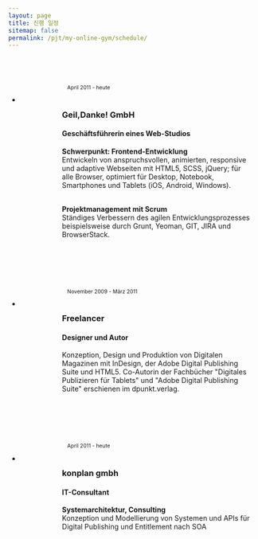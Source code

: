 ```yaml
---
layout: page
title: 진행 일정
sitemap: false
permalink: /pjt/my-online-gym/schedule/
---
```

<head>
    <style>
        @import "compass/css3";
        /* Variables */
        $color-1: black;
        $color-2: white;
        $color-3: rgb(168, 50, 121);
        /* Fonts */
        @import url(https://fonts.googleapis.com/css?family=Open+Sans:300,700);
        #schedule {
            font-family: 'Open Sans', 'Helvetica Neue', Helvetica, Arial, sans-serif;
            font-size: 1em;
            font-weight: 300;
            line-height: 1.5;
            letter-spacing: 0.05em;
        }
        /* Layout */
        #schedule {
            @include box-sizing(border-box);
        }
        /* Styling */
        #schedule .timeline {
            margin: 4em auto;
            position: relative;
            max-width: 46em;
            &:before {
                background-color: $color-1;
                content: '';
                margin-left: -1px;
                position: absolute;
                top: 0;
                left: 2em;
                width: 2px;
                height: 100%;
            }
        }
        #schedule .timeline-event {
            position: relative;
            &:hover {
                .timeline-event-icon {
                @include rotate (-45deg);
                background-color: $color-3;
                }
                .timeline-event-thumbnail {
                @include box-shadow(inset 40em 0 0 0 $color-3);
                }
            }
        }
        #schedule .timeline-event-copy {
            padding: 2em;
            position: relative;
            top: -1.875em;
            left: 4em;
            width: 80%;
            #schedule h3 {
                font-size: 1.75em;
            }
            #schedule h4 {
                font-size: 1.2em;
                margin-bottom: 1.2em;
            }
            #schedule strong {
                font-weight: 700;
            }
            p:not(.timeline-event-thumbnail) {
                padding-bottom: 1.2em;
            }
        }
        #schedule .timeline-event-icon {
            @include transition(transform 0.2s ease-in);
            @include rotate (45deg);
            background-color: $color-1;
            outline: 10px solid $color-2;
            display: block;
            margin: 0.5em 0.5em 0.5em -0.5em;
            position: absolute;
            top: 0;
            left: 2em;
            width: 1em;
            height: 1em;
        }
        #schedule .timeline-event-thumbnail {
            @include transition(box-shadow 0.5s ease-in 0.1s);
            color: $color-2;
            font-size: 0.75em;
            background-color: $color-1;
            @include box-shadow(inset 0 0 0 0em #ef795a);
            display: inline-block;
            margin-bottom: 1.2em;
            padding: 0.25em 1em 0.2em 1em;
        }
    </style>
    <script></script>
</head>

<div id="schedule">
    <ul class="timeline">
    <li class="timeline-event">
        <label class="timeline-event-icon"></label>
        <div class="timeline-event-copy">
        <p class="timeline-event-thumbnail">April 2011 - heute</p>
        <h3>Geil,Danke! GmbH</h3>
        <h4>Geschäftsführerin eines Web-Studios</h4>
        <p><strong>Schwerpunkt: Frontend-Entwicklung</strong><br>Entwickeln von anspruchsvollen, animierten, responsive und adaptive Webseiten mit HTML5, SCSS, jQuery; für alle Browser, optimiert für Desktop, Notebook, Smartphones und Tablets (iOS, Android, Windows).</p>
        <p><strong>Projektmanagement mit Scrum</strong><br>Ständiges Verbessern des agilen Entwicklungsprozesses beispielsweise durch Grunt, Yeoman, GIT, JIRA und BrowserStack.</p>
        </div>
    </li>
    <li class="timeline-event">
        <label class="timeline-event-icon"></label>
        <div class="timeline-event-copy">
        <p class="timeline-event-thumbnail">November 2009 - März 2011</p>
        <h3>Freelancer</h3>
        <h4>Designer und Autor</h4>
        <p>Konzeption, Design und Produktion von Digitalen Magazinen mit InDesign, der Adobe Digital Publishing Suite und HTML5. Co-Autorin der Fachbücher "Digitales Publizieren für Tablets" und "Adobe Digital Publishing Suite" erschienen im dpunkt.verlag.</p>
        </div>
    </li>
    <li class="timeline-event">
        <label class="timeline-event-icon"></label>
        <div class="timeline-event-copy">
        <p class="timeline-event-thumbnail">April 2011 - heute</p>
        <h3>konplan gmbh</h3>
        <h4>IT-Consultant</h4>
        <p><strong>Systemarchitektur, Consulting</strong><br>Konzeption und Modellierung von Systemen und APIs für Digital Publishing und Entitlement nach SOA</p>
        </div>
    </li>
    </ul>  
</div>